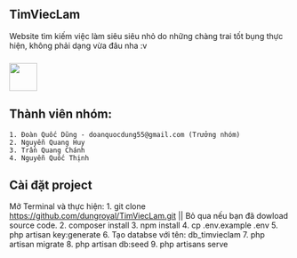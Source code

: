 ## TimViecLam
Website tìm kiếm việc làm siêu siêu nhỏ do những chàng trai tốt bụng thực hiện, không phải dạng vừa đâu nha :v
### <img src="https://media.giphy.com/media/VgCDAzcKvsR6OM0uWg/giphy.gif" width="50">

## Thành viên nhóm:
    1. Đoàn Quốc Dũng - doanquocdung55@gmail.com (Trưởng nhóm)
    2. Nguyễn Quang Huy
    3. Trần Quang Chánh
    4. Nguyễn Quốc Thịnh

## Cài đặt project
Mở Terminal và thực hiện: 
    1. git clone https://github.com/dungroyal/TimViecLam.git || Bỏ qua nếu bạn đã dowload source code.
    2. composer install
    3. npm install
    4. cp .env.example .env
    5. php artisan key:generate
    6. Tạo databse với tên: db_timvieclam
    7. php artisan migrate
    8. php artisan db:seed
    9. php artisans serve